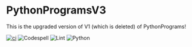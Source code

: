 # PythonProgramsV3

This is the upgraded version of V1 (which is deleted) of PythonPrograms!

[![ci](https://github.com/ModuleMaster64/PythonProgramsV2/actions/workflows/ci.yml/badge.svg)](https://github.com/ModuleMaster64/PythonProgramsV2/actions/workflows/ci.yml)
![Codespell](https://img.shields.io/badge/spellcheck-codespell-blue?logo=gnu&style=for-the-badge)
![Lint](https://img.shields.io/badge/linter-ruff-cc66ff?logo=python&style=for-the-badge)
![Python](https://img.shields.io/badge/python-3.11+-brightgreen?logo=python&style=for-the-badge)


